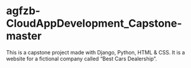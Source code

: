 # agfzb-CloudAppDevelopment_Capstone-master
 This is a capstone project made with Django, Python, HTML & CSS. It is a website for a fictional company called “Best Cars Dealership”.
